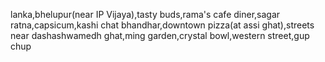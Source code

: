 lanka,bhelupur(near IP Vijaya),tasty buds,rama's cafe diner,sagar ratna,capsicum,kashi chat bhandhar,downtown pizza(at assi ghat),streets near dashashwamedh ghat,ming garden,crystal bowl,western street,gup chup
